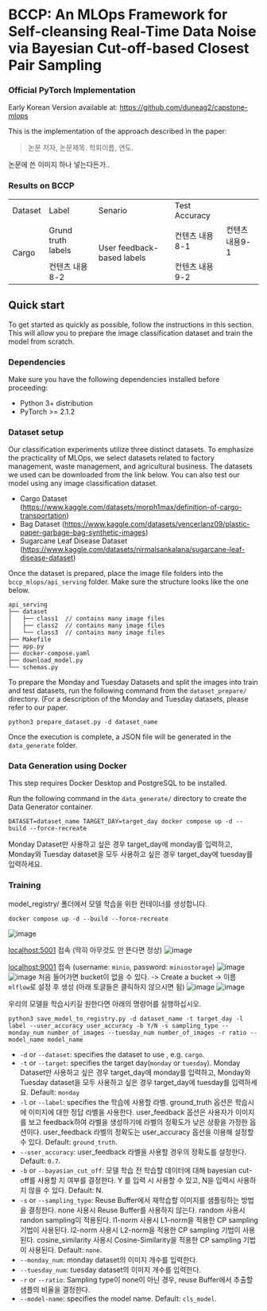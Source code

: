 # BCCP: An MLOps Framework for Self-cleansing Real-Time Data Noise via Bayesian Cut-off-based Closest Pair Sampling
### Official PyTorch Implementation

Early Korean Version available at: https://github.com/duneag2/capstone-mlops

This is the implementation of the approach described in the paper:

> 논문 저자, 논문제목. 학회이름, 연도.

논문에 쓴 이미지 하나 넣는다든가..

### Results on BCCP
<table style="border: 2px;">
  <tr>
    <td> Dataset </td>
    <td> Label </td>
    <td> Senario </td>
    <td> Test Accuracy </td>
  </tr>
  <tr>
    <td rowspan="5"> Cargo </td>
  </tr>
  <tr>
    <td rowspan="3"> Grund truth labels </td>
  </tr>
  <tr>
    <td rowspan="3"> User feedback-based labels </td>
  </tr>
  <tr>
    <td> 컨텐츠 내용8-1 </td>
    <td> 컨텐츠 내용9-1 </td>
  </tr>
  <tr>
    <td> 컨텐츠 내용8-2 </td>
    <td> 컨텐츠 내용9-2 </td>
  </tr>
</table>

## Quick start
To get started as quickly as possible, follow the instructions in this section. This will allow you to prepare the image classification dataset and train the model from scratch.

### Dependencies
Make sure you have the following dependencies installed before proceeding:
- Python 3+ distribution
- PyTorch >= 2.1.2

### Dataset setup
Our classification experiments utilize three distinct datasets. To emphasize the practicality of MLOps, we select datasets related to factory management, waste management, and agricultural business. The datasets we used can be downloaded from the link below. You can also test our model using any image classification dataset.
- Cargo Dataset (https://www.kaggle.com/datasets/morph1max/definition-of-cargo-transportation)
- Bag Dataset (https://www.kaggle.com/datasets/vencerlanz09/plastic-paper-garbage-bag-synthetic-images)
- Sugarcane Leaf Disease Dataset (https://www.kaggle.com/datasets/nirmalsankalana/sugarcane-leaf-disease-dataset)

Once the dataset is prepared, place the image file folders into the `bccp_mlops/api_serving` folder. Make sure the structure looks like the one below.
```
api_serving
├── dataset
│   ├── class1  // contains many image files
│   ├── class2  // contains many image files
│   └── class3  // contains many image files
├── Makefile
├── app.py
├── docker-compose.yaml
├── download_model.py
└── schemas.py
```

To prepare the Monday and Tuesday Datasets and split the images into train and test datasets, run the following command from the `dataset_prepare/` directory. (For a description of the Monday and Tuesday datasets, please refer to our paper.
```
python3 prepare_dataset.py -d dataset_name
```

Once the execution is complete, a JSON file will be generated in the `data_generate` folder.

### Data Generation using Docker

This step requires Docker Desktop and PostgreSQL to be installed.

Run the following command in the `data_generate/` directory to create the Data Generator container.

```
DATASET=dataset_name TARGET_DAY=target_day docker compose up -d --build --force-recreate
```

Monday Dataset만 사용하고 싶은 경우 target_day에 monday를 입력하고, Monday와 Tuesday dataset을 모두 사용하고 싶은 경우 target_day에 tuesday를 입력하세요.

### Training

model_registry/ 폴더에서 모델 학습을 위한 컨테이너를 생성합니다.

```
docker compose up -d --build --force-recreate
```

 ![image](https://github.com/duneag2/capstone-mlops/assets/137387521/f51d472d-3748-406c-b65c-664c7a8cf310)




  [localhost:5001](http://localhost:5001/) 접속 (딱히 아무것도 안 뜬다면 정상)
  ![image](https://github.com/duneag2/capstone-mlops/assets/137387521/ac82e811-0ed8-4b86-b287-537e045b9e0f)


  [localhost:9001](http://localhost:9001/) 접속 (username: `minio`, password: `miniostorage`)
  ![image](https://github.com/duneag2/capstone-mlops/assets/137387521/e4d6ad20-c912-4b6c-a9d9-b6b70dc8e0e7)
  ![image](https://github.com/duneag2/capstone-mlops/assets/137387521/b6bdf68a-5243-48de-a331-336661b4e4c1)
  처음 들어가면 bucket이 없을 수 있다. -> Create a bucket -> 이름 `mlflow`로 설정 후 생성 (아래 토글들은 클릭하지 않으시면 됨)
  ![image](https://github.com/duneag2/capstone-mlops/assets/137387521/43c2f4c9-9cce-4087-891a-bcbb483a1106)
  ![image](https://github.com/duneag2/capstone-mlops/assets/137387521/7cac725f-50f1-49cb-9946-1ef7ce19b486)





우리의 모델을 학습시키길 원한다면 아래의 명령어를 실행하십시오.

```
python3 save_model_to_registry.py -d dataset_name -t target_day -l label --user_accuracy user_accuracy -b Y/N -s sampling_type --monday_num number_of_images --tuesday_num number_of_images -r ratio --model_name model_name
```

- `-d` or `--dataset`: specifies the dataset to use , e.g. `cargo`.
- `-t` or `--target`: specifies the target day(`monday` or `tuesday`). Monday Dataset만 사용하고 싶은 경우 target_day에 monday를 입력하고, Monday와 Tuesday dataset을 모두 사용하고 싶은 경우 target_day에 tuesday를 입력하세요. Default: `monday`
- `-l` or `--label`: specifies the 학습에 사용할 라벨. ground_truth 옵션은 학습시에 이미지에 대한 정답 라벨을 사용한다. user_feedback 옵션은 사용자가 이미지를 보고 feedback하여 라벨을 생성하기에 라벨의 정확도가 낮은 상황을 가정한 옵션이다. user_feedback 라벨의 정확도는 user_accuracy 옵션을 이용해 설정할 수 있다.  Default: `ground_truth`.
- `--user_accuracy`: user_feedback 라벨을 사용할 경우의 정확도를 설정한다. Default: `0.7`.
- `-b` or `--bayasian_cut_off`: 모델 학습 전 학습할 데이터에 대해 bayesian cut-off를 사용할 지 여부를 결정한다. Y 를 입력 시 사용할 수 있고, N을 입력시 사용하지 않을 수 있다. Default: N.
- `-s` or `--sampling_type`: Reuse Buffer에서 재학습할 이미지를 샘플링하는 방법을 결정한다. none 사용시 Reuse Buffer를 사용하지 않는다. random 사용시 randon sampling이 적용된다. l1-norm 사용시 L1-norm을 적용한 CP sampling 기법이 사용된다.  l2-norm 사용시 L2-norm을 적용한 CP sampling 기법이 사용된다.  cosine_similarity 사용시 Cosine-Similarity을 적용한 CP sampling 기법이 사용된다. Default: `none`.
- `--monday_num`: monday dataset의 이미지 개수를 입력한다.
- `--tuesday_num`: tuesday dataset의 이미지 개수를 입력한다.
- `-r` or `--ratio`: Sampling type이 none이 아닌 경우, reuse Buffer에서 추출할 샘플의 비율을 결정한다.
- `--model-name`: specifies the model name. Default: `cls_model`.
